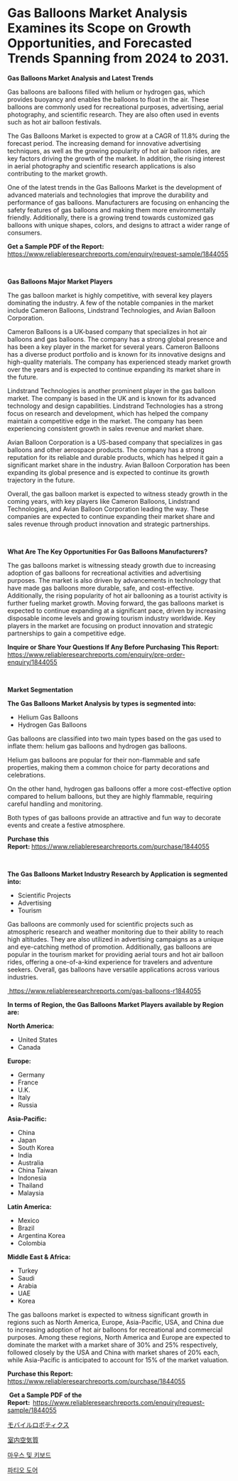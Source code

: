 <p><h1>Gas Balloons Market Analysis Examines its Scope on Growth Opportunities, and Forecasted Trends Spanning from 2024 to 2031.</h1></p><p><strong>Gas Balloons Market Analysis and Latest Trends</strong></p>
<p><p>Gas balloons are balloons filled with helium or hydrogen gas, which provides buoyancy and enables the balloons to float in the air. These balloons are commonly used for recreational purposes, advertising, aerial photography, and scientific research. They are also often used in events such as hot air balloon festivals.</p><p>The Gas Balloons Market is expected to grow at a CAGR of 11.8% during the forecast period. The increasing demand for innovative advertising techniques, as well as the growing popularity of hot air balloon rides, are key factors driving the growth of the market. In addition, the rising interest in aerial photography and scientific research applications is also contributing to the market growth.</p><p>One of the latest trends in the Gas Balloons Market is the development of advanced materials and technologies that improve the durability and performance of gas balloons. Manufacturers are focusing on enhancing the safety features of gas balloons and making them more environmentally friendly. Additionally, there is a growing trend towards customized gas balloons with unique shapes, colors, and designs to attract a wider range of consumers.</p></p>
<p><strong>Get a Sample PDF of the Report:&nbsp;</strong> <a href="https://www.reliableresearchreports.com/enquiry/request-sample/1844055">https://www.reliableresearchreports.com/enquiry/request-sample/1844055</a></p>
<p>&nbsp;</p>
<p><strong>Gas Balloons Major Market Players</strong></p>
<p><p>The gas balloon market is highly competitive, with several key players dominating the industry. A few of the notable companies in the market include Cameron Balloons, Lindstrand Technologies, and Avian Balloon Corporation.</p><p>Cameron Balloons is a UK-based company that specializes in hot air balloons and gas balloons. The company has a strong global presence and has been a key player in the market for several years. Cameron Balloons has a diverse product portfolio and is known for its innovative designs and high-quality materials. The company has experienced steady market growth over the years and is expected to continue expanding its market share in the future.</p><p>Lindstrand Technologies is another prominent player in the gas balloon market. The company is based in the UK and is known for its advanced technology and design capabilities. Lindstrand Technologies has a strong focus on research and development, which has helped the company maintain a competitive edge in the market. The company has been experiencing consistent growth in sales revenue and market share.</p><p>Avian Balloon Corporation is a US-based company that specializes in gas balloons and other aerospace products. The company has a strong reputation for its reliable and durable products, which has helped it gain a significant market share in the industry. Avian Balloon Corporation has been expanding its global presence and is expected to continue its growth trajectory in the future.</p><p>Overall, the gas balloon market is expected to witness steady growth in the coming years, with key players like Cameron Balloons, Lindstrand Technologies, and Avian Balloon Corporation leading the way. These companies are expected to continue expanding their market share and sales revenue through product innovation and strategic partnerships.</p></p>
<p>&nbsp;</p>
<p><strong>What Are The Key Opportunities For Gas Balloons Manufacturers?</strong></p>
<p><p>The gas balloons market is witnessing steady growth due to increasing adoption of gas balloons for recreational activities and advertising purposes. The market is also driven by advancements in technology that have made gas balloons more durable, safe, and cost-effective. Additionally, the rising popularity of hot air ballooning as a tourist activity is further fueling market growth. Moving forward, the gas balloons market is expected to continue expanding at a significant pace, driven by increasing disposable income levels and growing tourism industry worldwide. Key players in the market are focusing on product innovation and strategic partnerships to gain a competitive edge.</p></p>
<p><strong>Inquire or Share Your Questions If Any Before Purchasing This Report:</strong> <a href="https://www.reliableresearchreports.com/enquiry/pre-order-enquiry/1844055">https://www.reliableresearchreports.com/enquiry/pre-order-enquiry/1844055</a></p>
<p>&nbsp;</p>
<p><strong>Market Segmentation</strong></p>
<p><strong>The Gas Balloons Market Analysis by types is segmented into:</strong></p>
<p><ul><li>Helium Gas Balloons</li><li>Hydrogen Gas Balloons</li></ul></p>
<p><p>Gas balloons are classified into two main types based on the gas used to inflate them: helium gas balloons and hydrogen gas balloons. </p><p>Helium gas balloons are popular for their non-flammable and safe properties, making them a common choice for party decorations and celebrations. </p><p>On the other hand, hydrogen gas balloons offer a more cost-effective option compared to helium balloons, but they are highly flammable, requiring careful handling and monitoring. </p><p>Both types of gas balloons provide an attractive and fun way to decorate events and create a festive atmosphere.</p></p>
<p><strong>Purchase this Report:&nbsp;</strong><a href="https://www.reliableresearchreports.com/purchase/1844055">https://www.reliableresearchreports.com/purchase/1844055</a></p>
<p>&nbsp;</p>
<p><strong>The Gas Balloons Market Industry Research by Application is segmented into:</strong></p>
<p><ul><li>Scientific Projects</li><li>Advertising</li><li>Tourism</li></ul></p>
<p><p>Gas balloons are commonly used for scientific projects such as atmospheric research and weather monitoring due to their ability to reach high altitudes. They are also utilized in advertising campaigns as a unique and eye-catching method of promotion. Additionally, gas balloons are popular in the tourism market for providing aerial tours and hot air balloon rides, offering a one-of-a-kind experience for travelers and adventure seekers. Overall, gas balloons have versatile applications across various industries.</p></p>
<p><a href="https://www.reliableresearchreports.com/gas-balloons-r1844055">&nbsp;https://www.reliableresearchreports.com/gas-balloons-r1844055</a></p>
<p><strong>In terms of Region, the Gas Balloons Market Players available by Region are:</strong></p>
<p>
    <p> <strong> North America: </strong>
        <ul>
            <li>United States</li>
            <li>Canada</li>
        </ul>
        </p> 
    <p> <strong> Europe: </strong>
        <ul>
            <li>Germany</li>
            <li>France</li>
            <li>U.K.</li>
            <li>Italy</li>
            <li>Russia</li>
        </ul>
        </p> 
    <p> <strong> Asia-Pacific: </strong>
        <ul>
            <li>China</li>
            <li>Japan</li>
            <li>South Korea</li>
            <li>India</li>
            <li>Australia</li>
            <li>China Taiwan</li>
            <li>Indonesia</li>
            <li>Thailand</li>
            <li>Malaysia</li>
        </ul>
        </p> 
    <p> <strong> Latin America: </strong>
        <ul>
            <li>Mexico</li>
            <li>Brazil</li>
            <li>Argentina Korea</li>
            <li>Colombia</li>
        </ul>
        </p> 
    <p> <strong> Middle East & Africa: </strong>
        <ul>
            <li>Turkey</li>
            <li>Saudi</li>
            <li>Arabia</li>
            <li>UAE</li>
            <li>Korea</li>
        </ul>
    </p>
    </p>
<p><p>The gas balloons market is expected to witness significant growth in regions such as North America, Europe, Asia-Pacific, USA, and China due to increasing adoption of hot air balloons for recreational and commercial purposes. Among these regions, North America and Europe are expected to dominate the market with a market share of 30% and 25% respectively, followed closely by the USA and China with market shares of 20% each, while Asia-Pacific is anticipated to account for 15% of the market valuation.</p></p>
<p><strong>Purchase this Report: </strong><a href="https://www.reliableresearchreports.com/purchase/1844055">https://www.reliableresearchreports.com/purchase/1844055</a></p>
<p>&nbsp;<strong>Get a Sample PDF of the Report:&nbsp;&nbsp;</strong><a href="https://www.reliableresearchreports.com/enquiry/request-sample/1844055">https://www.reliableresearchreports.com/enquiry/request-sample/1844055</a></p>
<p><strong></strong></p>
<p><p><a href="https://medium.com/@brycenboyer2023/%E3%83%A2%E3%83%90%E3%82%A4%E3%83%AB%E3%83%AD%E3%83%9C%E3%83%86%E3%82%A3%E3%82%AF%E3%82%B9%E5%B8%82%E5%A0%B4%E5%88%86%E6%9E%90-%E3%81%9D%E3%81%AEcagr-%E5%B8%82%E5%A0%B4%E3%82%BB%E3%82%B0%E3%83%A1%E3%83%B3%E3%83%86%E3%83%BC%E3%82%B7%E3%83%A7%E3%83%B3-%E3%81%8A%E3%82%88%E3%81%B3%E4%B8%96%E7%95%8C%E7%9A%84%E3%81%AA%E6%A5%AD%E7%95%8C%E6%A6%82%E8%A6%81-a17650f0f48f">モバイルロボティクス</a></p><p><a href="https://medium.com/@brianayatt2023/%E5%B1%8B%E5%86%85%E7%A9%BA%E6%B0%97%E5%93%81%E8%B3%AA%E5%B8%82%E5%A0%B4%E5%B1%95%E6%9C%9B-%E6%A5%AD%E7%95%8C%E6%A6%82%E8%A6%81%E3%81%A8%E4%BA%88%E6%B8%AC-2024%E5%B9%B4%E3%81%8B%E3%82%892031%E5%B9%B4%E3%81%BE%E3%81%A7-64ee9379865e">室内空気質</a></p><p><a href="https://medium.com/@marymorgan1939/%EB%A7%88%EC%9A%B0%EC%8A%A4-%EB%B0%8F-%ED%82%A4%EB%B3%B4%EB%93%9C-%EC%8B%9C%EC%9E%A5-2031%EB%85%84%EA%B9%8C%EC%A7%80%EC%9D%98-%ED%8A%B8%EB%A0%8C%EB%93%9C-%EC%98%88%EC%B8%A1-%EB%B0%8F-%EA%B2%BD%EC%9F%81-%EB%B6%84%EC%84%9D-fe5adeb8b817">마우스 및 키보드</a></p><p><a href="https://medium.com/@raymondietrich7892023/%ED%8C%8C%ED%8B%B0%EC%98%A4-%EB%AC%B8-%EC%8B%9C%EC%9E%A5-%EB%B3%B4%EA%B3%A0%EC%84%9C%EB%8A%94%EC%9D%B4-%EC%8B%9C%EC%9E%A5%EC%9D%98-%EC%B5%9C%EC%8B%A0-%ED%8A%B8%EB%A0%8C%EB%93%9C%EC%99%80-%EC%84%B1%EC%9E%A5-%EA%B8%B0%ED%9A%8C%EB%A5%BC-%EB%93%9C%EB%9F%AC%EB%83%85%EB%8B%88%EB%8B%A4-5c5edc7cdc03">파티오 도어</a></p></p>